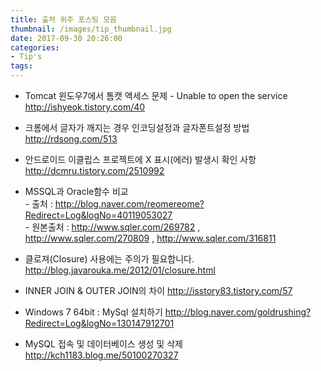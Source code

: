 ```yaml
---
title: 출처 위주 포스팅 모음
thumbnail: /images/tip_thumbnail.jpg
date: 2017-09-30 20:26:00
categories:
- Tip's
tags:
---
```

- Tomcat 윈도우7에서 톰캣 액세스 문제 - Unable to open the service
http://ishyeok.tistory.com/40

- 크롬에서 글자가 깨지는 경우 인코딩설정과 글자폰트설정 방법
http://rdsong.com/513

- 안드로이드 이클립스 프로젝트에 X 표시(에러) 발생시 확인 사항
http://dcmru.tistory.com/2510992

- MSSQL과 Oracle함수 비교  
\- 출처 : http://blog.naver.com/reomereome?Redirect=Log&logNo=40119053027  
\- 원본출처 : http://www.sqler.com/269782 , http://www.sqler.com/270809 , http://www.sqler.com/316811

- 클로져(Closure) 사용에는 주의가 필요합니다.
http://blog.javarouka.me/2012/01/closure.html

- INNER JOIN & OUTER JOIN의 차이
http://isstory83.tistory.com/57

- Windows 7 64bit : MySql 설치하기
http://blog.naver.com/goldrushing?Redirect=Log&logNo=130147912701

- MySQL 접속 및 데이터베이스 생성 및 삭제
http://kch1183.blog.me/50100270327
